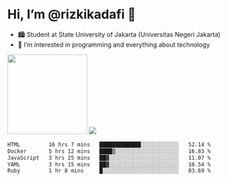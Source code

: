 # Hi, I’m @rizkikadafi 👋
- 🏙 Student at State University of Jakarta (Universitas Negeri Jakarta)
- 👀 I’m interested in programming and everything about technology
<img height="180em" src="https://github-readme-stats.vercel.app/api?username=rizkikadafi&show_icons=true&hide_border=true&&count_private=true&include_all_commits=true" />
<img src="https://github-readme-stats.vercel.app/api/top-langs/?username=rizkikadafi&show_icons=true&hide_border=true&&count_private=true&include_all_commits=true" />

<!--START_SECTION:waka-->

```txt
HTML         16 hrs 7 mins   █████████████░░░░░░░░░░░░   52.14 %
Docker       5 hrs 12 mins   ████▒░░░░░░░░░░░░░░░░░░░░   16.83 %
JavaScript   3 hrs 25 mins   ██▓░░░░░░░░░░░░░░░░░░░░░░   11.07 %
YAML         3 hrs 15 mins   ██▓░░░░░░░░░░░░░░░░░░░░░░   10.54 %
Ruby         1 hr 8 mins     █░░░░░░░░░░░░░░░░░░░░░░░░   03.69 %
```

<!--END_SECTION:waka-->

<!---
rizkikadafi/rizkikadafi is a ✨ special ✨ repository because its `README.md` (this file) appears on your GitHub profile.
You can click the Preview link to take a look at your changes.
--->
